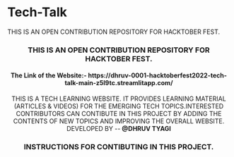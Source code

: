 # Tech-Talk
THIS IS AN OPEN CONTRIBUTION REPOSITORY FOR HACKTOBER FEST.
<div align="center">
<h3 align="center">THIS IS AN OPEN CONTRIBUTION REPOSITORY FOR HACKTOBER FEST.</h3>
  <h4>The Link of the Website:- https://dhruv-0001-hacktoberfest2022-tech-talk-main-z5l9tc.streamlitapp.com/</a></h4>
<p>THIS IS A TECH LEARNING WEBSITE. IT PROVIDES LEARNING MATERIAL (ARTICLES & VIDEOS) FOR THE EMERGING TECH TOPICS.INTERESTED CONTRIBUTORS CAN CONTIBUTE IN THIS PROJECT BY ADDING THE CONTENTS OF NEW TOPICS AND IMPROVING THE OVERALL WEBSITE. DEVELOPED BY --<b> @DHRUV TYAGI </b> </p>
</div>

<div align="center">
<h3 align="center">INSTRUCTIONS FOR CONTIBUTING IN THIS PROJECT.</h3>

<div align="center">
